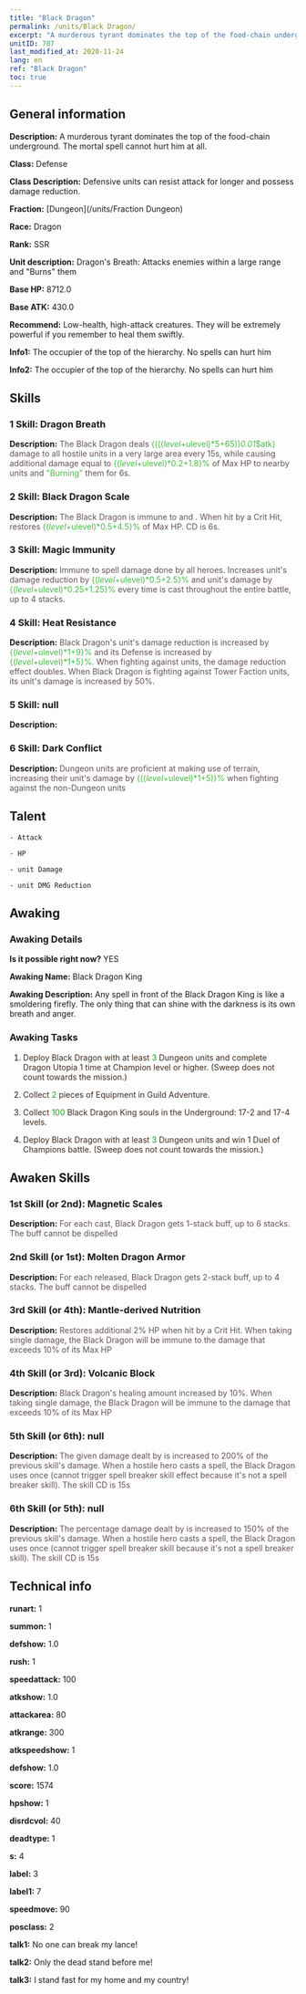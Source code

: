 ```yaml
---
title: "Black Dragon"
permalink: /units/Black Dragon/
excerpt: "A murderous tyrant dominates the top of the food-chain underground. The mortal spell cannot hurt him at all."
unitID: 707
last_modified_at: 2020-11-24
lang: en
ref: "Black Dragon"
toc: true
---
```

## General information
 **Description:** A murderous tyrant dominates the top of the food-chain underground. The mortal spell cannot hurt him at all.

 **Class:** Defense

 **Class Description:** Defensive units can resist attack for longer and possess damage reduction.

 **Fraction:** [Dungeon](/units/Fraction Dungeon)

 **Race:** Dragon

 **Rank:** SSR

 **Unit description:** Dragon's Breath: Attacks enemies within a large range and \"Burns\" them

 **Base HP:** 8712.0

 **Base ATK:** 430.0

 **Recommend:** Low-health, high-attack creatures. They will be extremely powerful if you remember to heal them swiftly.

 **Info1:** The occupier of the top of the hierarchy. No spells can hurt him

 **Info2:** The occupier of the top of the hierarchy. No spells can hurt him

## Skills
### 1 Skill: Dragon Breath
 **Description:** <span style="color: #645252">The Black Dragon deals <span style="color: black"><span style="color: #48b946">{((($level+$ulevel)*5+65))*0.01*$atk}<span style="color: black"><span style="color: #645252"> damage to all hostile units in a very large area every 15s, while causing additional damage equal to <span style="color: black"><span style="color: #48b946">{($level+$ulevel)*0.2+1.8}%<span style="color: black"><span style="color: #645252"> of Max HP to nearby units and <span style="color: #48b946">\"Burning\"<span style="color: black"><span style="color: #645252"> them for 6s.<span style="color: black">

### 2 Skill: Black Dragon Scale
 **Description:** <span style="color: #645252">The Black Dragon is immune to <span style="color: #48b946"><bleeding><span style="color: black"><span style="color: #645252"> and <span style="color: #48b946"><Burning><span style="color: black"><span style="color: #645252">. When hit by a Crit Hit, restores <span style="color: black"><span style="color: #48b946">{($level+$ulevel)*0.5+4.5}%<span style="color: black"><span style="color: #645252"> of Max HP. CD is 6s.<span style="color: black">

### 3 Skill: Magic Immunity
 **Description:** <span style="color: #645252">Immune to spell damage done by all heroes. Increases unit's damage reduction by <span style="color: black"><span style="color: #48b946">{($level+$ulevel)*0.5+2.5}%<span style="color: black"><span style="color: #645252"> and unit's damage by <span style="color: black"><span style="color: #48b946">{($level+$ulevel)*0.25+1.25}%<span style="color: black"><span style="color: #645252"> every time <Dragon Breath> is cast throughout the entire battle, up to 4 stacks.<span style="color: black">

### 4 Skill: Heat Resistance
 **Description:** <span style="color: #645252">Black Dragon's unit's damage reduction is increased by <span style="color: black"><span style="color: #48b946">{($level+$ulevel)*1+9}%<span style="color: black"><span style="color: #645252"> and its Defense is increased by <span style="color: black"><span style="color: #48b946">{($level+$ulevel)*1+5}%<span style="color: black"><span style="color: #645252">. When fighting against <span style="color: #48b946"><Burned><span style="color: black"><span style="color: #645252"> units, the damage reduction effect doubles. When Black Dragon is fighting against Tower Faction units, its unit's damage is increased by 50%.<span style="color: black">

### 5 Skill: null
 **Description:** 

### 6 Skill: Dark Conflict
 **Description:** <span style="color: #645252">Dungeon units are proficient at making use of terrain, increasing their unit's damage by <span style="color: black"><span style="color: #48b946">{(($level+$ulevel)*1+5)}%<span style="color: black"><span style="color: #645252"> when fighting against the non-Dungeon units<span style="color: black">

## Talent

    - Attack

    - HP

    - unit Damage

    - unit DMG Reduction

## Awaking
### Awaking Details
 **Is it possible right now?** YES

 **Awaking Name:** Black Dragon King

 **Awaking Description:** Any spell in front of the Black Dragon King is like a smoldering firefly. The only thing that can shine with the darkness is its own breath and anger.

### Awaking Tasks
 1. <span style="color: #3c2a1e">Deploy Black Dragon with at least <span style="color: black"><span style="color: #1ca216">3<span style="color: black"><span style="color: #3c2a1e"> Dungeon units and complete Dragon Utopia 1 time at Champion level or higher. (Sweep does not count towards the mission.)<span style="color: black">

 2. <span style="color: #3c2a1e">Collect <span style="color: black"><span style="color: #1ca216">2<span style="color: black"><span style="color: #3c2a1e"> pieces of Equipment in Guild Adventure.<span style="color: black">

 3. <span style="color: #3c2a1e">Collect <span style="color: black"><span style="color: #1ca216">100<span style="color: black"><span style="color: #3c2a1e"> Black Dragon King souls in the Underground: 17-2 and 17-4 levels.<span style="color: black">

 4. <span style="color: #3c2a1e">Deploy Black Dragon with at least <span style="color: black"><span style="color: #1ca216">3<span style="color: black"><span style="color: #3c2a1e"> Dungeon units and win 1 Duel of Champions battle. (Sweep does not count towards the mission.)<span style="color: black">

## Awaken Skills

### 1st Skill (or 2nd): Magnetic Scales
 **Description:** <span style="color: #48b946"><Magic Immunity><span style="color: black"><span style="color: #645252">For each <Dragon Breath> cast, Black Dragon gets 1-stack buff, up to 6 stacks. The buff cannot be dispelled<span style="color: black">

### 2nd Skill (or 1st): Molten Dragon Armor
 **Description:** <span style="color: #48b946"><Magic Immunity><span style="color: black"><span style="color: #645252">For each <Dragon Breath> released, Black Dragon gets 2-stack buff, up to 4 stacks. The buff cannot be dispelled<span style="color: black">

### 3rd Skill (or 4th): Mantle-derived Nutrition
 **Description:** <span style="color: #48b946"><Black Dragon Scale><span style="color: black"><span style="color: #645252">Restores additional 2% HP when hit by a Crit Hit. When taking single damage, the Black Dragon will be immune to the damage that exceeds 10% of its Max HP<span style="color: black">

### 4th Skill (or 3rd): Volcanic Block
 **Description:** <span style="color: #48b946"><Black Dragon Scale><span style="color: black"><span style="color: #645252">Black Dragon's healing amount increased by 10%. When taking single damage, the Black Dragon will be immune to the damage that exceeds 10% of its Max HP<span style="color: black">

### 5th Skill (or 6th): null
 **Description:** <span style="color: #48b946"><Dragon Breath><span style="color: black"><span style="color: #645252">The given damage dealt by <Dragon Breath> is increased to 200% of the previous skill's damage. When a hostile hero casts a spell, the Black Dragon uses <Dragon Breath> once (cannot trigger spell breaker skill effect because it's not a spell breaker skill). The skill CD is 15s<span style="color: black">

### 6th Skill (or 5th): null
 **Description:** <span style="color: #48b946"><Dragon Breath><span style="color: black"><span style="color: #645252">The percentage damage dealt by <Dragon Breath> is increased to 150% of the previous skill's damage. When a hostile hero casts a spell, the Black Dragon uses <Dragon Breath> once (cannot trigger spell breaker skill because it's not a spell breaker skill). The skill CD is 15s<span style="color: black">

## Technical info
 **runart:** 1

 **summon:** 1

 **defshow:** 1.0

 **rush:** 1

 **speedattack:** 100

 **atkshow:** 1.0

 **attackarea:** 80

 **atkrange:** 300

 **atkspeedshow:** 1

 **defshow:** 1.0

 **score:** 1574

 **hpshow:** 1

 **disrdcvol:** 40

 **deadtype:** 1

 **s:** 4

 **label:** 3

 **label1:** 7

 **speedmove:** 90

 **posclass:** 2

 **talk1:** No one can break my lance!

 **talk2:** Only the dead stand before me!

 **talk3:** I stand fast for my home and my country!

